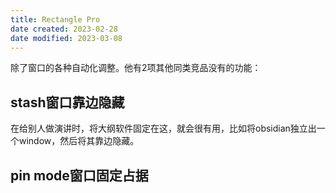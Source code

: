 ```yaml
---
title: Rectangle Pro
date created: 2023-02-28
date modified: 2023-03-08
---
```


除了窗口的各种自动化调整。他有2项其他同类竞品没有的功能：

## stash窗口靠边隐藏

在给别人做演讲时，将大纲软件固定在这，就会很有用，比如将obsidian独立出一个window，然后将其靠边隐藏。

## pin mode窗口固定占据

